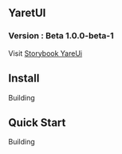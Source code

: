 ## YaretUI

### Version : Beta 1.0.0-beta-1

Visit [Storybook YareUi](https://yaret-ui.vercel.app)

## Install

Building

## Quick Start

Building
